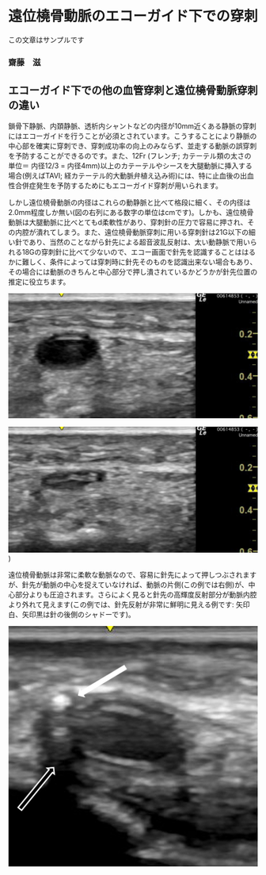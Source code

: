 # 遠位橈骨動脈のエコーガイド下での穿刺

この文章はサンプルです

### 齋藤　滋

## エコーガイド下での他の血管穿刺と遠位橈骨動脈穿刺の違い

鎖骨下静脈、内頚静脈、透析内シャントなどの内径が10mm近くある静脈の穿刺にはエコーガイドを行うことが必須とされています。こうすることにより静脈の中心部を確実に穿刺でき、穿刺成功率の向上のみならず、並走する動脈の誤穿刺を予防することができるのです。また、12Fr (フレンチ; カテーテル類の太さの単位＝ 内径12/3 = 内径4mm)以上のカテーテルやシースを大腿動脈に挿入する場合(例えばTAVI; 経カテーテル的大動脈弁植え込み術)には、特に止血後の出血性合併症発生を予防するためにもエコーガイド穿刺が用いられます。

しかし遠位橈骨動脈の内径はこれらの動静脈と比べて格段に細く、その内径は2.0mm程度しか無い(図の右列にある数字の単位はcmです)。しかも、遠位橈骨動脈は大腿動脈に比べとてもd柔軟性があり、穿刺針の圧力で容易に押され、その内腔が潰れてしまう。また、遠位橈骨動脈穿刺に用いる穿刺針は21G以下の細い針であり、当然のことながら針先による超音波乱反射は、太い動静脈で用いられる18Gの穿刺針に比べて少ないので、エコー画面で針先を認識することははるかに難しく、条件によっては穿刺時に針先そのものを認識出来ない場合もあり、その場合には動脈のきちんと中心部分で押し潰されているかどうかが針先位置の推定に役立ちます。

![針先で押しつぶされる前の遠位橈骨動脈](https://github.com/SSAITO-Atlas/Cardiology-Atlas/blob/master/SAITO/DRA_ECHO/imgs/DRAcompression01.jpg)

![針先で押しつぶされた遠位橈骨動脈](https://github.com/SSAITO-Atlas/Cardiology-Atlas/blob/master/SAITO/DRA_ECHO/imgs/DRAcompression02.jpg))

遠位橈骨動脈は非常に柔軟な動脈なので、容易に針先によって押しつぶされますが、針先が動脈の中心を捉えていなければ、動脈の片側(この例では右側)が、中心部分よりも圧迫されます。さらによく見ると針先の高輝度反射部分が動脈内腔より外れて見えます(この例では、針先反射が非常に鮮明に見える例です: 矢印白、矢印黒は針の後側のシャドーです)。

![穿刺針が橈骨動脈の左側にずれている](https://github.com/SSAITO-Atlas/Cardiology-Atlas/blob/master/SAITO/DRA_ECHO/imgs/needle_left.jpg)

